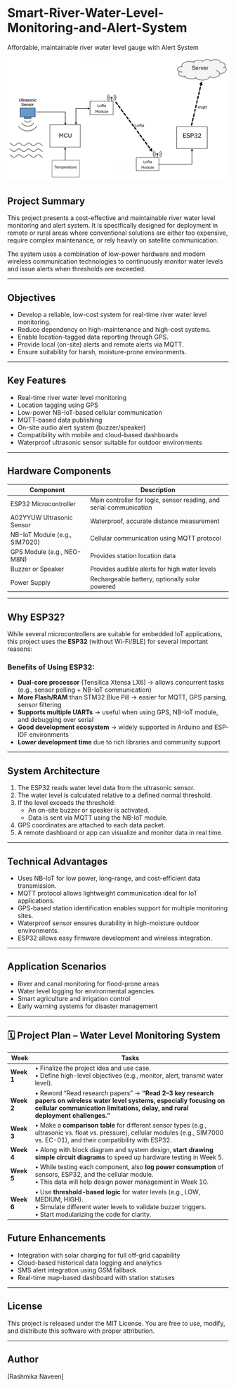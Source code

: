 # Smart-River-Water-Level-Monitoring-and-Alert-System
Affordable, maintainable river water level gauge with Alert System


![System Architecture](assets/system-higiLevel_architecture.png)

## Project Summary

This project presents a cost-effective and maintainable river water level monitoring and alert system. It is specifically designed for deployment in remote or rural areas where conventional solutions are either too expensive, require complex maintenance, or rely heavily on satellite communication.

The system uses a combination of low-power hardware and modern wireless communication technologies to continuously monitor water levels and issue alerts when thresholds are exceeded.

---

## Objectives

- Develop a reliable, low-cost system for real-time river water level monitoring.
- Reduce dependency on high-maintenance and high-cost systems.
- Enable location-tagged data reporting through GPS.
- Provide local (on-site) alerts and remote alerts via MQTT.
- Ensure suitability for harsh, moisture-prone environments.

---

## Key Features

- Real-time river water level monitoring
- Location tagging using GPS
- Low-power NB-IoT-based cellular communication
- MQTT-based data publishing
- On-site audio alert system (buzzer/speaker)
- Compatibility with mobile and cloud-based dashboards
- Waterproof ultrasonic sensor suitable for outdoor environments

---




## Hardware Components

| Component                         | Description                                                         |
|----------------------------------|----------------------------------------------------------------------|
| ESP32 Microcontroller            | Main controller for logic, sensor reading, and serial communication  |
| A02YYUW Ultrasonic Sensor        | Waterproof, accurate distance measurement                            |
| NB-IoT Module (e.g., SIM7020)    | Cellular communication using MQTT protocol                           |
| GPS Module (e.g., NEO-M8N)       | Provides station location data                                       |
| Buzzer or Speaker                | Provides audible alerts for high water levels                        |
| Power Supply                     | Rechargeable battery, optionally solar powered                       |

---
## Why ESP32?

While several microcontrollers are suitable for embedded IoT applications, this project uses the **ESP32** (without Wi-Fi/BLE) for several important reasons:

### Benefits of Using ESP32:

- **Dual-core processor** (Tensilica Xtensa LX6) → allows concurrent tasks (e.g., sensor polling + NB-IoT communication)
- **More Flash/RAM** than STM32 Blue Pill → easier for MQTT, GPS parsing, sensor filtering
- **Supports multiple UARTs** → useful when using GPS, NB-IoT module, and debugging over serial
- **Good development ecosystem** → widely supported in Arduino and ESP-IDF environments
- **Lower development time** due to rich libraries and community support

---

## System Architecture

1. The ESP32 reads water level data from the ultrasonic sensor.
2. The water level is calculated relative to a defined normal threshold.
3. If the level exceeds the threshold:
   - An on-site buzzer or speaker is activated.
   - Data is sent via MQTT using the NB-IoT module.
4. GPS coordinates are attached to each data packet.
5. A remote dashboard or app can visualize and monitor data in real time.

---

## Technical Advantages

- Uses NB-IoT for low power, long-range, and cost-efficient data transmission.
- MQTT protocol allows lightweight communication ideal for IoT applications.
- GPS-based station identification enables support for multiple monitoring sites.
- Waterproof sensor ensures durability in high-moisture outdoor environments.
- ESP32 allows easy firmware development and wireless integration.

---

## Application Scenarios

- River and canal monitoring for flood-prone areas
- Water level logging for environmental agencies
- Smart agriculture and irrigation control
- Early warning systems for disaster management

---


## 🗓️ Project Plan – Water Level Monitoring System

| **Week** | **Tasks** |
|----------|----------|
| **Week 1** | • Finalize the project idea and use case.<br>• Define high-level objectives (e.g., monitor, alert, transmit water level). |
| **Week 2** | • Reword “Read research papers” → **“Read 2–3 key research papers on wireless water level systems, especially focusing on cellular communication limitations, delay, and rural deployment challenges.”** |
| **Week 3** | • Make a **comparison table** for different sensor types (e.g., ultrasonic vs. float vs. pressure), cellular modules (e.g., SIM7000 vs. EC-01), and their compatibility with ESP32. |
| **Week 4** | • Along with block diagram and system design, **start drawing simple circuit diagrams** to speed up hardware testing in Week 5. |
| **Week 5** | • While testing each component, also **log power consumption** of sensors, ESP32, and the cellular module.<br>• This data will help design power management in Week 10. |
| **Week 6** | • Use **threshold-based logic** for water levels (e.g., LOW, MEDIUM, HIGH).<br>• Simulate different water levels to validate buzzer triggers.<br>• Start modularizing the code for clarity. |

## Future Enhancements

- Integration with solar charging for full off-grid capability
- Cloud-based historical data logging and analytics
- SMS alert integration using GSM fallback
- Real-time map-based dashboard with station statuses

---

## License

This project is released under the MIT License. You are free to use, modify, and distribute this software with proper attribution.

---

## Author

[Rashmika Naveen]  
